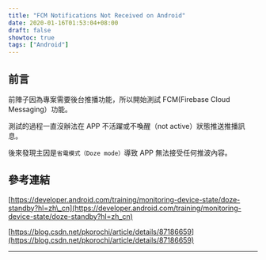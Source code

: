 ```yaml
---
title: "FCM Notifications Not Received on Android"
date: 2020-01-16T01:53:04+08:00
draft: false
showtoc: true
tags: ["Android"]
---
```


## 前言

前陣子因為專案需要後台推播功能，所以開始測試 FCM(Firebase Cloud Messaging）功能。

測試的過程一直沒辦法在 APP 不活躍或不喚醒（not active）狀態推送推播訊息。

後來發現主因是`省電模式（Doze mode）`導致 APP 無法接受任何推波內容。

## 參考連結

[https://developer.android.com/training/monitoring-device-state/doze-standby?hl=zh\_cn](https://developer.android.com/training/monitoring-device-state/doze-standby?hl=zh_cn) 

[https://blog.csdn.net/pkorochi/article/details/87186659](https://blog.csdn.net/pkorochi/article/details/87186659)

______________________________________________________________________
